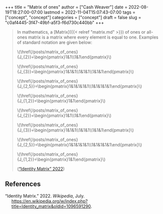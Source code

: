 +++
title = "Matrix of ones"
author = ["Cash Weaver"]
date = 2022-08-19T18:27:00-07:00
lastmod = 2022-11-04T15:07:43-07:00
tags = ["concept", "concept"]
categories = ["concept"]
draft = false
slug = "c0af4445-3f47-49bf-a5f3-f6d730c440bb"
+++

> In mathematics, a [Matrix]({{< relref "matrix.md" >}}) of ones or all-ones matrix is a matrix where every element is equal to one. Examples of standard notation are given below:
>
> \\(\href{/posts/matrix_of_ones}{J\_{2}}=\begin{pmatrix}1&1\\\1&1\end{pmatrix}\\)
>
> \\(\href{/posts/matrix_of_ones}{J\_{3}}=\begin{pmatrix}1&1&1\\\1&1&1\\\1&1&1\end{pmatrix}\\)
>
> \\(\href{/posts/matrix_of_ones}{J\_{2,5}}=\begin{pmatrix}1&1&1&1&1\\\1&1&1&1&1\end{pmatrix}\\)
>
> \\(\href{/posts/matrix_of_ones}{J\_{1,2}}=\begin{pmatrix}1&1\end{pmatrix}\\)
>
> \\(\href{/posts/matrix_of_ones}{J\_{2}}=\begin{pmatrix}1&1\\\1&1\end{pmatrix}\\)
>
> \\(\href{/posts/matrix_of_ones}{J\_{3}}=\begin{pmatrix}1&1&1\\\1&1&1\\\1&1&1\end{pmatrix}\\)
>
> \\(\href{/posts/matrix_of_ones}{J\_{2,5}}=\begin{pmatrix}1&1&1&1&1\\\1&1&1&1&1\end{pmatrix}\\)
>
> \\(\href{/posts/matrix_of_ones}{J\_{1,2}}=\begin{pmatrix}1&1\end{pmatrix}\\)
>
> (<a href="#citeproc_bib_item_1">“Identity Matrix” 2022</a>)

## References

<style>.csl-entry{text-indent: -1.5em; margin-left: 1.5em;}</style><div class="csl-bib-body">
  <div class="csl-entry"><a id="citeproc_bib_item_1"></a>“Identity Matrix.” 2022. <i>Wikipedia</i>, July. <a href="https://en.wikipedia.org/w/index.php?title=Identity_matrix&oldid=1096591290">https://en.wikipedia.org/w/index.php?title=Identity_matrix&#38;oldid=1096591290</a>.</div>
</div>
